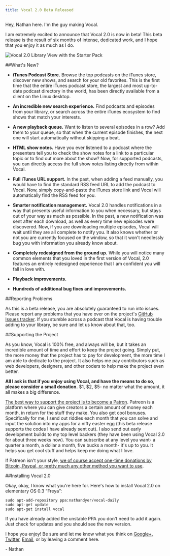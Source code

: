 ```yaml
---
title: Vocal 2.0 Beta Released
---
```


Hey, Nathan here. I'm the guy making Vocal.

I am extremely excited to announce that Vocal 2.0 is now in beta! This beta release is the result of six months of intense, dedicated work, and I hope that you enjoy it as much as I do.

![Vocal 2.0 Library View with the Starter Pack](http://i.imgur.com/r4RshA3.png)

##What's New?

- **iTunes Podcast Store.** Browse the top podcasts on the iTunes store, discover new shows, and search for your old favorites. This is the first time that the entire iTunes podcast store, the largest and most up-to-date podcast directory in the world, has been directly available from a client on the Linux desktop.

- **An incredible new search experience.** Find podcasts and episodes from your library, or search across the entire iTunes ecosystem to find shows that match your interests.

- **A new playback queue.** Want to listen to several episodes in a row? Add them to your queue, so that when the current episode finishes, the next one will start automatically without skipping a beat.
- **HTML show notes.** Have you ever listened to a podcast where the presenters tell you to check the show notes for a link to a particular topic or to find out more about the show? Now, for supported podcasts, you can directly access the full show notes listing directly from within Vocal.

- **Full iTunes URL support.** In the past, when adding a feed manually, you would have to find the standard RSS feed URL to add the podcast to Vocal. Now, simply copy-and-paste the iTunes store link and Vocal will automatically find the RSS feed for you. 

- **Smarter notification management.** Vocal 2.0 handles notifications in a way that presents useful information to you when necessary, but stays out of your way as much as possible. In the past, a new notification was sent after each download, as well as every time new episodes were discovered. Now, if you are downloading multiple episodes, Vocal will wait until they are all complete to notify you. It also knows whether or not you are currently focused on the window, so that it won't needlessly bug you with information you already know about.

- **Completely redesigned from the ground up.** While you will notice many common elements that you loved in the first version of Vocal, 2.0 features an entirely redesigned experience that I am confident you will fall in love with.

- **Playback improvements.**
- **Hundreds of additional bug fixes and improvements.**

##Reporting Problems

As this is a beta release, you are absolutely guaranteed to run into issues. Please report any problems that you have over on the project's [GitHub Issues tracker](https://github.com/vocalapp/vocal/issues). If you stumble across a podcast that Vocal is having trouble adding to your library, be sure and let us know about that, too.

##Supporting the Project

As you know, Vocal is 100% free, and always will be, but it takes an incredible amount of time and effort to keep the project going. Simply put, the more money that the project has to pay for development, the more time I am able to dedicate to the project. It also helps me pay contributors such as web developers, designers, and other coders to help make the project even better.

**All I ask is that if you enjoy using Vocal, and have the means to do so, please consider a small donation.** $1, $2, $5- no matter what the amount, it all makes a big difference.

[The best way to support the project is to become a Patron](https://patreon.com/nathandyer). Patreon is a platform where you can give creators a certain amount of money each month, in return for the stuff they make. You also get cool bonuses. Specifically for me, I send out riddles each month that you can solve and input the solution into my apps for a nifty easter egg (this beta release supports the codes I have already sent out). I also send out early development builds to my top level backers (they have been using Vocal 2.0 for about three weeks now). You can subscribe at any level you want- a quarter a month, a dollar a month, five bucks a month- it's up to you. It helps you get cool stuff and helps keep me doing what I love.

If Patreon isn't your style, [we of course accept one-time donations by Bitcoin, Paypal, or pretty much any other method you want to use](http://vocalproject.net/donations).

##Installing Vocal 2.0

Okay, okay, I know what you're here for. Here's how to install Vocal 2.0 on elementary OS 0.3 “Freya”:

	sudo apt-add-repository ppa:nathandyer/vocal-daily
	sudo apt-get update
	sudo apt-get install vocal

If you have already added the unstable PPA you don't need to add it again. Just check for updates and you should see the new version.

I hope you enjoy! Be sure and let me know what you think on [Google+](https://plus.google.com/u/0/+NathanDyerdotMe/posts), [Twitter](https://twitter.com/nathandyer_me), [Email](mailto:mail@nathandyer.me), or by leaving a comment here.

\- Nathan